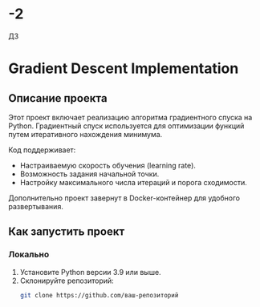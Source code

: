 # -2
ДЗ
# Gradient Descent Implementation

## Описание проекта
Этот проект включает реализацию алгоритма градиентного спуска на Python. Градиентный спуск используется для оптимизации функций путем итеративного нахождения минимума.

Код поддерживает:
- Настраиваемую скорость обучения (learning rate).
- Возможность задания начальной точки.
- Настройку максимального числа итераций и порога сходимости.

Дополнительно проект завернут в Docker-контейнер для удобного развертывания.

## Как запустить проект

### Локально
1. Установите Python версии 3.9 или выше.
2. Склонируйте репозиторий:
   ```bash
   git clone https://github.com/ваш-репозиторий

